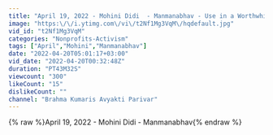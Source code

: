 ```yaml
---
title: "April 19, 2022 - Mohini Didi  - Manmanabhav - Use in a Worthwhile Way #19"
image: "https:\/\/i.ytimg.com\/vi\/t2Nf1Mg3VqM\/hqdefault.jpg"
vid_id: "t2Nf1Mg3VqM"
categories: "Nonprofits-Activism"
tags: ["April","Mohini","Manmanabhav"]
date: "2022-04-20T05:01:17+03:00"
vid_date: "2022-04-20T00:32:48Z"
duration: "PT43M32S"
viewcount: "300"
likeCount: "15"
dislikeCount: ""
channel: "Brahma Kumaris Avyakti Parivar"
---
```

{% raw %}April 19, 2022 - Mohini Didi  - Manmanabhav{% endraw %}
